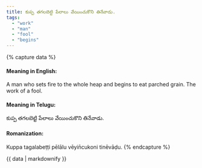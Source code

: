 ```yaml
---
title: కుప్ప తగలబెట్టి పేలాలు వేయించుకొని తినేవాడు.
tags:
  - "work"
  - "man"
  - "fool"
  - "begins"
---
```


{% capture data %}
#### Meaning in English:
A man who sets fire to the whole heap and begins to eat parched grain.
The work of a fool.

#### Meaning in Telugu:
కుప్ప తగలబెట్టి పేలాలు వేయించుకొని తినేవాడు.

#### Romanization:
Kuppa tagalabeṭṭi pēlālu vēyin̄cukoni tinēvāḍu.
{% endcapture %}

{{ data | markdownify }}


